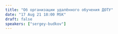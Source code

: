 ```yaml
---
title: "Об организации удалённого обучения ДОТУ"
date: "17 Aug 21 18:00 MSK"
draft: false
speakers: ["sergey-budkov"]
---
```

